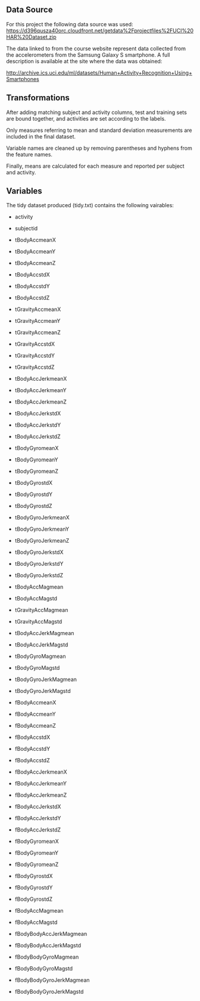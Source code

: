 ## Data Source

For this project the following data source was used:
https://d396qusza40orc.cloudfront.net/getdata%2Fprojectfiles%2FUCI%20HAR%20Dataset.zip

The data linked to from the course website represent data collected from the accelerometers from the Samsung Galaxy S smartphone. A full description is available at the site where the data was obtained: 

http://archive.ics.uci.edu/ml/datasets/Human+Activity+Recognition+Using+Smartphones


## Transformations

After adding matching subject and activity columns, test and training sets are bound together, and activities are set according to the labels.

Only measures referring to mean and standard deviation measurements are included in the final dataset.

Variable names are cleaned up by removing parentheses and hyphens from the feature names.

Finally, means are calculated for each measure and reported per subject and activity.


## Variables

The tidy dataset produced (tidy.txt) contains the following vairables:


- activity
- subjectid

- tBodyAccmeanX
- tBodyAccmeanY
- tBodyAccmeanZ
- tBodyAccstdX
- tBodyAccstdY
- tBodyAccstdZ
- tGravityAccmeanX
- tGravityAccmeanY
- tGravityAccmeanZ
- tGravityAccstdX
- tGravityAccstdY
- tGravityAccstdZ
- tBodyAccJerkmeanX
- tBodyAccJerkmeanY
- tBodyAccJerkmeanZ
- tBodyAccJerkstdX
- tBodyAccJerkstdY
- tBodyAccJerkstdZ
- tBodyGyromeanX
- tBodyGyromeanY
- tBodyGyromeanZ
- tBodyGyrostdX
- tBodyGyrostdY
- tBodyGyrostdZ
- tBodyGyroJerkmeanX
- tBodyGyroJerkmeanY
- tBodyGyroJerkmeanZ
- tBodyGyroJerkstdX
- tBodyGyroJerkstdY
- tBodyGyroJerkstdZ
- tBodyAccMagmean
- tBodyAccMagstd
- tGravityAccMagmean
- tGravityAccMagstd
- tBodyAccJerkMagmean
- tBodyAccJerkMagstd
- tBodyGyroMagmean
- tBodyGyroMagstd
- tBodyGyroJerkMagmean
- tBodyGyroJerkMagstd
- fBodyAccmeanX
- fBodyAccmeanY
- fBodyAccmeanZ
- fBodyAccstdX
- fBodyAccstdY
- fBodyAccstdZ
- fBodyAccJerkmeanX
- fBodyAccJerkmeanY
- fBodyAccJerkmeanZ
- fBodyAccJerkstdX
- fBodyAccJerkstdY
- fBodyAccJerkstdZ
- fBodyGyromeanX
- fBodyGyromeanY
- fBodyGyromeanZ
- fBodyGyrostdX
- fBodyGyrostdY
- fBodyGyrostdZ
- fBodyAccMagmean
- fBodyAccMagstd
- fBodyBodyAccJerkMagmean
- fBodyBodyAccJerkMagstd
- fBodyBodyGyroMagmean
- fBodyBodyGyroMagstd
- fBodyBodyGyroJerkMagmean
- fBodyBodyGyroJerkMagstd
 
